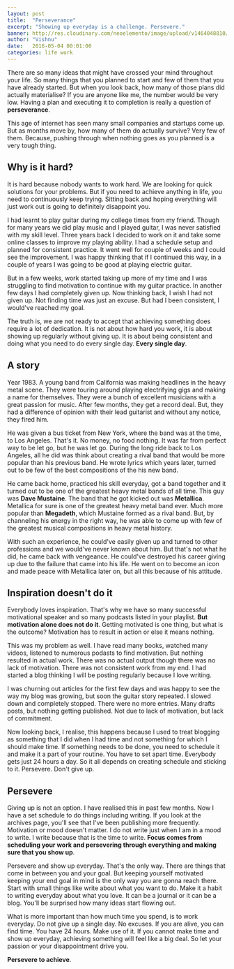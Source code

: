 ```yaml
---
layout: post
title:  "Perseverance"
excerpt: "Showing up everyday is a challenge. Persevere."
banner: http://res.cloudinary.com/neoelemento/image/upload/v1464048810/blog/persevere-min.jpg
author: "Vishnu"
date:   2016-05-04 00:01:00
categories: life work
---
```

There are so many ideas that might have crossed your mind throughout your life. So many things that you planned to start and few of them that you have already started. But when you look back, how many of those plans did actually materialise? If you are anyone like me, the number would be very low. Having a plan and executing it to completion is really a question of **perseverance**.

This age of internet has seen many small companies and startups come up. But as months move by, how many of them do actually survive? Very few of them. Because, pushing through when nothing goes as you planned is a very tough thing. 

## Why is it hard?
It is hard because nobody wants to work hard. We are looking for quick solutions for your problems. But if you need to achieve anything in life, you need to continuously keep trying. Sitting back and hoping everything will just work out is going to definitely disappoint you.

I had learnt to play guitar during my college times from my friend. Though for many years we did play music and I played guitar, I was never satisfied with my skill level. Three years back I decided to work on it and take some online classes to improve my playing ability. I had a schedule setup and planned for consistent practice. It went well for couple of weeks and I could see the improvement. I was happy thinking that if I continued this way, in a couple of years I was going to be good at playing electric guitar.

But in a few weeks, work started taking up more of my time and I was struggling to find motivation to continue with my guitar practice. In another few days I had completely given up. Now thinking back, I wish I had not given up. Not finding time was just an excuse. But had I been consistent, I would've reached my goal. 

The truth is, we are not ready to accept that achieving something does require a lot of dedication. It is not about how hard you work, it is about showing up regularly without giving up. It is about being consistent and doing what you need to do every single day. **Every single day**.

## A story
Year 1983. A young band from California was making headlines in the heavy metal scene. They were touring around playing electrifying gigs and making a name for themselves. They were a bunch of excellent musicians with a great passion for music. After few months, they get a record deal. But, they had a difference of opinion with their lead guitarist and without any notice, they fired him. 

He was given a bus ticket from New York, where the band was at the time, to Los Angeles. That's it. No money, no food nothing. It was far from perfect way to be let go, but he was let go. During the long ride back to Los Angeles, all he did was think about creating a rival band that would be more popular than his previous band. He wrote lyrics which years later, turned out to be few of the best compositions of the his new band. 

He came back home, practiced his skill everyday, got a band together and it turned out to be one of the greatest heavy metal bands of all time. This guy was **Dave Mustaine**. The band that he got kicked out was **Metallica**. Metallica for sure is one of the greatest heavy metal band ever. Much more popular than **Megadeth**, which Mustaine formed as a rival band. But, by channeling his energy in the right way, he was able to come up with few of the greatest musical compositions in heavy metal history.

With such an experience, he could've easily given up and turned to other professions and we would've never known about him. But that's not what he did, he came back with vengeance. He could've destroyed his career giving up due to the failure that came into his life. He went on to become an icon and made peace with Metallica later on, but all this because of his attitude.

## Inspiration doesn't do it
Everybody loves inspiration. That's why we have so many successful motivational speaker and so many podcasts listed in your playlist. **But motivation alone does not do it**. Getting motivated is one thing, but what is the outcome? Motivation has to result in action or else it means nothing. 

This was my problem as well. I have read many books, watched many videos, listened to numerous podasts to find motivation. But nothing resulted in actual work. There was no actual output though there was no lack of motivation. There was not consistent work from my end. I had started a blog thinking I will be posting regularly because I love writing.

I was churning out articles for the first few days and was happy to see the way my blog was growing, but soon the guitar story repeated. I slowed down and completely stopped. There were no more entries. Many drafts posts, but nothing getting published. Not due to lack of motivation, but lack of commitment.

Now looking back, I realise, this happens because I used to treat blogging as something that I did when I had time and not something for which I should make time. If something needs to be done, you need to schedule it and make it a part of your routine. You have to set apart time. Everybody gets just 24 hours a day. So it all depends on creating schedule and sticking to it. Persevere. Don't give up.

## Persevere
Giving up is not an option. I have realised this in past few months. Now I have a set schedule to do things including writing. If you look at the archives page, you'll see that I've been publishing more frequently. Motivation or mood doesn't matter. I do not write just when I am in a mood to write. I write because that is the time to write. **Focus comes from scheduling your work and persevering through everything and making sure that you show up**.

Persevere and show up everyday. That's the only way. There are things that come in between you and your goal. But keeping yourself motivated keeping your end goal in mind is the only way you are gonna reach there. Start with small things like write about what you want to do. Make it a habit to writing everyday about what you love. It can be a journal or it can be a blog. You'll be surprised how many ideas start flowing out. 

What is more important than how much time you spend, is to work everyday. Do not give up a single day. No excuses. If you are alive, you can find time. You have 24 hours. Make use of it. If you cannot make time and show up everyday, achieving something will feel like a big deal. So let your passion or your disappointment drive you.

**Persevere to achieve**.